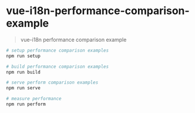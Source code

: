 # vue-i18n-performance-comparison-example

> vue-i18n performance comparison example

``` bash
# setup performance comparison examples
npm run setup

# build performance comparison examples
npm run build

# serve perform comparison examples
npm run serve

# measure performance 
npm run perform
```
